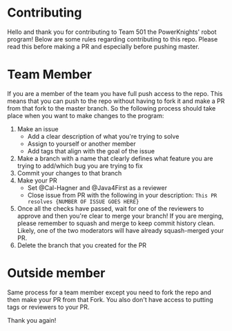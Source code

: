 # Contributing

Hello and thank you for contributing to Team 501 the PowerKnights' robot program! Below are some rules regarding contributing to this repo. Please read this before making a PR and especially before pushing master.

# Team Member

If you are a member of the team you have full push access to the repo. This means that you can push to the repo without having to fork it and make a PR from that fork to the master branch. So the following process should take place when you want to make changes to the program:

1. Make an issue 
    * Add a clear description of what you're trying to solve
    * Assign to yourself or another member
    * Add tags that align with the goal of the issue
2. Make a branch with a name that clearly defines what feature you are trying to add/which bug you are trying to fix
3. Commit your changes to that branch
4. Make your PR
    * Set @Cal-Hagner and @Java4First as a reviewer
    * Close issue from PR with the following in your description: `This PR resolves {NUMBER OF ISSUE GOES HERE}`
5. Once all the checks have passed, wait for one of the reviewers to approve and then you're clear to merge your branch! If you are merging, please remember to squash and merge to keep commit history clean. Likely, one of the two moderators will have already squash-merged your PR.
6. Delete the branch that you created for the PR

# Outside member

Same process for a team member except you need to fork the repo and then make your PR from that Fork. You also don't have access to putting tags or reviewers to your PR.

Thank you again!
